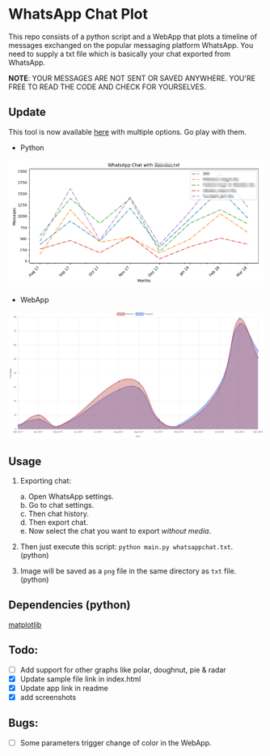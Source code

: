 # WhatsApp Chat Plot
This repo consists of a python script and a WebApp that plots a timeline of messages exchanged on the popular messaging platform WhatsApp. You need to supply a txt file which is basically your chat exported from WhatsApp.

**NOTE**: YOUR MESSAGES ARE NOT SENT OR SAVED ANYWHERE. YOU'RE FREE TO READ THE CODE AND CHECK FOR YOURSELVES.

## Update
This tool is now available [here](https://vishal-wadhwa.github.io/WhatsApp-Chat-Plot/) with multiple options. Go play with them.

- Python

![Example plot](./whatsapp_chat_python.png)
- WebApp

![Example plot](./whatsapp_chat_webapp.png)

## Usage 
1. Exporting chat: 

    a. Open WhatsApp settings.  
    b. Go to chat settings.  
    c. Then chat history.  
    d. Then export chat.  
    e. Now select the chat you want to export _without media_.

2. Then just execute this script: `python main.py whatsappchat.txt`. (python)

3. Image will be saved as a `png` file in the same directory as `txt` file. (python)

## Dependencies (python)
[matplotlib](https://matplotlib.org/)

## Todo:
- [ ] Add support for other graphs like polar, doughnut, pie & radar
- [x] Update sample file link in index.html
- [x] Update app link in readme
- [x] add screenshots

## Bugs:
- [ ] Some parameters trigger change of color in the WebApp.

